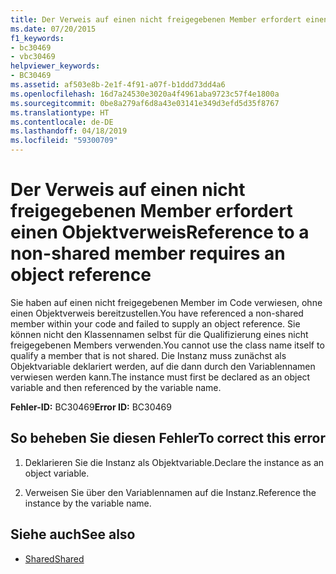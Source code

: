 ```yaml
---
title: Der Verweis auf einen nicht freigegebenen Member erfordert einen Objektverweis
ms.date: 07/20/2015
f1_keywords:
- bc30469
- vbc30469
helpviewer_keywords:
- BC30469
ms.assetid: af503e8b-2e1f-4f91-a07f-b1ddd73dd4a6
ms.openlocfilehash: 16d7a24530e3020a4f4961aba9723c57f4e1800a
ms.sourcegitcommit: 0be8a279af6d8a43e03141e349d3efd5d35f8767
ms.translationtype: HT
ms.contentlocale: de-DE
ms.lasthandoff: 04/18/2019
ms.locfileid: "59300709"
---
```

# <a name="reference-to-a-non-shared-member-requires-an-object-reference"></a><span data-ttu-id="2eadc-102">Der Verweis auf einen nicht freigegebenen Member erfordert einen Objektverweis</span><span class="sxs-lookup"><span data-stu-id="2eadc-102">Reference to a non-shared member requires an object reference</span></span>
<span data-ttu-id="2eadc-103">Sie haben auf einen nicht freigegebenen Member im Code verwiesen, ohne einen Objektverweis bereitzustellen.</span><span class="sxs-lookup"><span data-stu-id="2eadc-103">You have referenced a non-shared member within your code and failed to supply an object reference.</span></span> <span data-ttu-id="2eadc-104">Sie können nicht den Klassennamen selbst für die Qualifizierung eines nicht freigegebenen Members verwenden.</span><span class="sxs-lookup"><span data-stu-id="2eadc-104">You cannot use the class name itself to qualify a member that is not shared.</span></span> <span data-ttu-id="2eadc-105">Die Instanz muss zunächst als Objektvariable deklariert werden, auf die dann durch den Variablennamen verwiesen werden kann.</span><span class="sxs-lookup"><span data-stu-id="2eadc-105">The instance must first be declared as an object variable and then referenced by the variable name.</span></span>  
  
 <span data-ttu-id="2eadc-106">**Fehler-ID:** BC30469</span><span class="sxs-lookup"><span data-stu-id="2eadc-106">**Error ID:** BC30469</span></span>  
  
## <a name="to-correct-this-error"></a><span data-ttu-id="2eadc-107">So beheben Sie diesen Fehler</span><span class="sxs-lookup"><span data-stu-id="2eadc-107">To correct this error</span></span>  
  
1. <span data-ttu-id="2eadc-108">Deklarieren Sie die Instanz als Objektvariable.</span><span class="sxs-lookup"><span data-stu-id="2eadc-108">Declare the instance as an object variable.</span></span>  
  
2. <span data-ttu-id="2eadc-109">Verweisen Sie über den Variablennamen auf die Instanz.</span><span class="sxs-lookup"><span data-stu-id="2eadc-109">Reference the instance by the variable name.</span></span>  
  
## <a name="see-also"></a><span data-ttu-id="2eadc-110">Siehe auch</span><span class="sxs-lookup"><span data-stu-id="2eadc-110">See also</span></span>

- [<span data-ttu-id="2eadc-111">Shared</span><span class="sxs-lookup"><span data-stu-id="2eadc-111">Shared</span></span>](../../visual-basic/language-reference/modifiers/shared.md)
